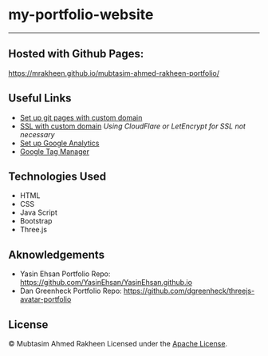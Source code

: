 # my-portfolio-website
------------------------
## Hosted with Github Pages:  
https://mrakheen.github.io/mubtasim-ahmed-rakheen-portfolio/

## Useful Links
- [Set up git pages with custom domain](https://medium.com/@kimcodes/setting-up-a-web-page-with-github-pages-f77d45573ab2)
- [SSL with custom domain](https://www.youtube.com/watch?v=UK5-nO4qK9g) *Using CloudFlare or LetEncrypt for SSL not necessary*
- [Set up Google Analytics](https://www.youtube.com/watch?v=mXcQ7rVn3ro)
- [Google Tag Manager](https://www.youtube.com/watch?v=WACCJaKPeGk)

## Technologies Used
- HTML
- CSS
- Java Script
- Bootstrap
- Three.js

## Aknowledgements
- Yasin Ehsan Portfolio Repo: https://github.com/YasinEhsan/YasinEhsan.github.io
- Dan Greenheck Portfolio Repo: https://github.com/dgreenheck/threejs-avatar-portfolio 

## License

© Mubtasim Ahmed Rakheen
Licensed under the [Apache License](LICENSE).
